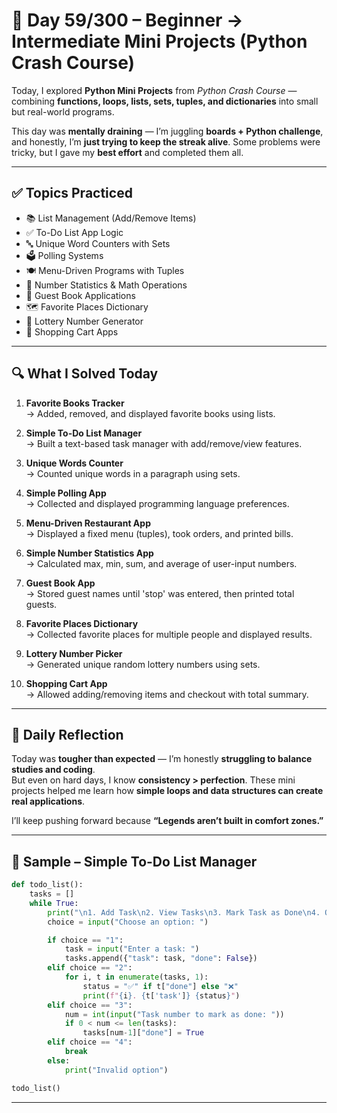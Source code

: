 # 🐍 Day 59/300 – Beginner → Intermediate Mini Projects (Python Crash Course)  

Today, I explored **Python Mini Projects** from *Python Crash Course* — combining **functions, loops, lists, sets, tuples, and dictionaries** into small but real-world programs.  

This day was **mentally draining** — I’m juggling **boards + Python challenge**, and honestly, I’m **just trying to keep the streak alive**. Some problems were tricky, but I gave my **best effort** and completed them all.  

---

## ✅ Topics Practiced  

- 📚 List Management (Add/Remove Items)  
- ✅ To-Do List App Logic  
- 🔤 Unique Word Counters with Sets  
- 🗳️ Polling Systems  
- 🍽️ Menu-Driven Programs with Tuples  
- 🔢 Number Statistics & Math Operations  
- 📖 Guest Book Applications  
- 🗺️ Favorite Places Dictionary  
- 🎰 Lottery Number Generator  
- 🛒 Shopping Cart Apps  

---

## 🔍 What I Solved Today  

1. **Favorite Books Tracker**  
   → Added, removed, and displayed favorite books using lists.  

2. **Simple To-Do List Manager**  
   → Built a text-based task manager with add/remove/view features.  

3. **Unique Words Counter**  
   → Counted unique words in a paragraph using sets.  

4. **Simple Polling App**  
   → Collected and displayed programming language preferences.  

5. **Menu-Driven Restaurant App**  
   → Displayed a fixed menu (tuples), took orders, and printed bills.  

6. **Simple Number Statistics App**  
   → Calculated max, min, sum, and average of user-input numbers.  

7. **Guest Book App**  
   → Stored guest names until 'stop' was entered, then printed total guests.  

8. **Favorite Places Dictionary**  
   → Collected favorite places for multiple people and displayed results.  

9. **Lottery Number Picker**  
   → Generated unique random lottery numbers using sets.  

10. **Shopping Cart App**  
    → Allowed adding/removing items and checkout with total summary.  

---

## 💭 Daily Reflection  

Today was **tougher than expected** — I’m honestly **struggling to balance studies and coding**.  
But even on hard days, I know **consistency > perfection**. These mini projects helped me learn how **simple loops and data structures can create real applications**.  

I’ll keep pushing forward because **“Legends aren’t built in comfort zones.”**  

---

## 🧠 Sample – Simple To-Do List Manager  

```python
def todo_list():
    tasks = []
    while True:
        print("\n1. Add Task\n2. View Tasks\n3. Mark Task as Done\n4. Quit")
        choice = input("Choose an option: ")

        if choice == "1":
            task = input("Enter a task: ")
            tasks.append({"task": task, "done": False})
        elif choice == "2":
            for i, t in enumerate(tasks, 1):
                status = "✅" if t["done"] else "❌"
                print(f"{i}. {t['task']} {status}")
        elif choice == "3":
            num = int(input("Task number to mark as done: "))
            if 0 < num <= len(tasks):
                tasks[num-1]["done"] = True
        elif choice == "4":
            break
        else:
            print("Invalid option")

todo_list()
```

---
